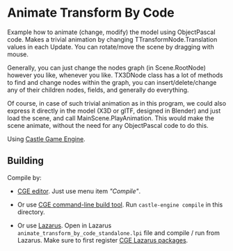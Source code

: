 # Animate Transform By Code

Example how to animate (change, modify) the model using ObjectPascal code.
Makes a trivial animation by changing TTransformNode.Translation values
in each Update.
You can rotate/move the scene by dragging with mouse.

Generally, you can just change the nodes graph (in Scene.RootNode)
however you like, whenever you like. TX3DNode class has a lot of methods
to find and change nodes within the graph, you can insert/delete/change
any of their children nodes, fields, and generally do everything.

Of course, in case of such trivial animation as in this program, we could
also express it directly in the model (X3D or glTF, designed in Blender)
and just load the scene, and call MainScene.PlayAnimation.
This would make the scene animate, without the need for any ObjectPascal code to do this.

Using [Castle Game Engine](https://castle-engine.io/).

## Building

Compile by:

- [CGE editor](https://castle-engine.io/manual_editor.php). Just use menu item _"Compile"_.

- Or use [CGE command-line build tool](https://github.com/castle-engine/castle-engine/wiki/Build-Tool). Run `castle-engine compile` in this directory.

- Or use [Lazarus](https://www.lazarus-ide.org/). Open in Lazarus `animate_transform_by_code_standalone.lpi` file and compile / run from Lazarus. Make sure to first register [CGE Lazarus packages](https://castle-engine.io/documentation.php).
